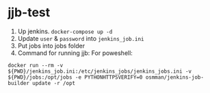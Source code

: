 # jjb-test

1) Up jenkins. `docker-compose up -d`
2) Update `user` & `password` into `jenkins_job.ini`
3) Put jobs into jobs folder
4) Command for running jjb:
For poweshell:
```
docker run --rm -v ${PWD}/jenkins_job.ini:/etc/jenkins_jobs/jenkins_jobs.ini -v ${PWD}/jobs:/opt/jobs -e PYTHONHTTPSVERIFY=0 osmman/jenkins-job-builder update -r /opt
```